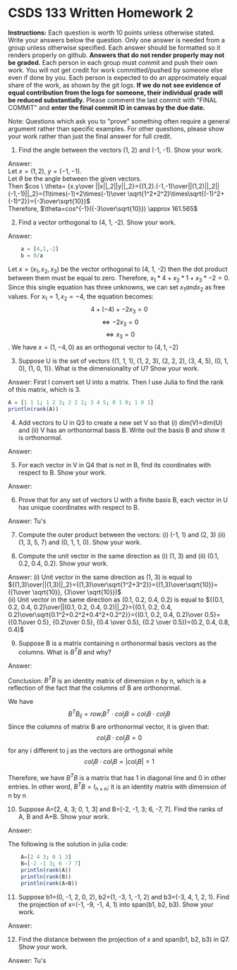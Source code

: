 # CSDS 133 Written Homework 2
**Instructions:** Each question is worth 10 points unless otherwise stated. Write your answers below the question. Only one answer is needed from a group unless otherwise specified. Each answer should be formatted so it renders properly on github. **Answers that do not render properly may not be graded.** Each person in each group must commit and push their own work. You will not get credit for work committed/pushed by someone else even if done by you. Each person is expected to do an approximately equal share of the work, as shown by the git logs. **If we do not see evidence of equal contribution from the logs for someone, their individual grade will be reduced substantially.** Please comment the last commit with "FINAL COMMIT" and **enter the final commit ID in canvas by the due date.**

Note: Questions which ask you to "prove" something often require a general argument rather than specific examples. For other questions, please show your work rather than just the final answer for full credit.

1. Find the angle between the vectors (1, 2) and (-1, -1). Show your work.

Answer:\
Let $x=(1,2)$, $y=(-1,-1)$.\
Let $\theta$ be the angle between the given vectors.\
Then $cos \ \theta= {x.y\over ||x||_2||y||_2}={(1,2).(-1,-1)\over||(1,2)||_2||(-1,-1)||_2}={1\times(-1)+2\times(-1)\over \sqrt{1^2+2^2}\times\sqrt{(-1)^2+(-1)^2}}={-3\over\sqrt{10}}$\
Therefore, $\theta=cos^{-1}({-3\over\sqrt{10}}) \approx 161.565$

2. Find a vector orthogonal to (4, 1, -2). Show your work. 

Answer: 
```julia
    a = [4,1,-2]
    b = 0/a
```
Let $x = (x_1, x_2, x_3)$ be the vector orthogonal to (4, 1, -2) then the dot product between them must be equal to zero. Therefore, $x_1*4 + x_2*1 + x_3*-2=0$. Since this single equation has three unknowns, we can set $x_1 and x_2$ as free values. For $x_1=1, x_2 =-4$, the equation becomes: $$4 + (-4) + -2x_3 = 0$$ $$\Leftrightarrow -2x_3 = 0$$ $$\Leftrightarrow x_3 =0$$. We have $x=(1, -4, 0)$ as an orthogonal vector to $(4, 1, -2)$


3. Suppose U is the set of vectors {(1, 1, 1), (1, 2, 3), (2, 2, 2), (3, 4, 5), (0, 1, 0), (1, 0, 1)}. What is the dimensionality of U? Show your work.

Answer: First I convert set U into a matrix. Then I use Julia to find the rank of this matrix, which is 3.

```julia
A = [1 1 1; 1 2 3; 2 2 2; 3 4 5; 0 1 0; 1 0 1]
println(rank(A))
```

4. Add vectors to U in Q3 to create a new set V so that (i) dim(V)=dim(U) and (ii) V has an orthonormal basis B. Write out the basis B and show it is orthonormal.

Answer: 

5.  For each vector in V in Q4 that is not in B, find its coordinates with respect to B. Show your work.

Answer: 

6. Prove that for any set of vectors U with a finite basis B, each vector in U has unique coordinates with respect to B.

Answer: Tu's

7. Compute the outer product between the vectors: (i) (-1, 1) and (2, 3) (ii) (1, 3, 5, 7) and (0, 1, 1, 0). Show your work.


8. Compute the unit vector in the same direction as (i) (1, 3) and (ii) (0.1, 0.2, 0.4, 0.2). Show your work.

Answer:
(i) Unit vector in the same direction as (1, 3) is equal to ${(1,3)\over||(1,3)||_2}={(1,3)\over\sqrt{1^2+3^2}}={(1,3)\over\sqrt{10}}=({1\over \sqrt{10}}, {3\over \sqrt{10}})$\
(ii) Unit vector in the same direction as (0.1, 0.2, 0.4, 0.2) is equal to ${(0.1, 0.2, 0.4, 0.2)\over||(0.1, 0.2, 0.4, 0.2)||_2}={(0.1, 0.2, 0.4, 0.2)\over\sqrt{0.1^2+0.2^2+0.4^2+0.2^2}}={(0.1, 0.2, 0.4, 0.2)\over 0.5}=({0.1\over 0.5}, {0.2\over 0.5}, {0.4 \over 0.5}, {0.2 \over 0.5})=(0.2, 0.4, 0.8, 0.4)$

9. Suppose B is a matrix containing n orthonormal basis vectors as the columns. What is $B^{T}B$ and why?

Answer:

Conclusion: $B^{T}B$ is an identity matrix of dimension n by n, which is a reflection of the fact that the columns of B are orthonormal. 

We have $$B^{T}B_{ij}=row_iB^{T}\cdot col_jB=col_iB\cdot col_jB$$ Since the columns of matrix B are orthonormal vector, it is given that: $$col_iB\cdot col_jB=0$$ for any i different to j as the vectors are orthogonal while $$col_iB\cdot col_iB=|col_iB|=1$$

Therefore, we have $B^{T}B$ is a matrix that has 1 in diagonal line and 0 in other entries. In other word, $B^{T}B = I_{n\times n}$; it is an identity matrix with dimension of n by n


10. Suppose A=[2, 4, 3; 0, 1, 3] and B=[-2, -1, 3; 6, -7, 7]. Find the ranks of A, B and A+B. Show your work.

Answer:

 The following is the solution in julia code: 
```julia 
    A=[2 4 3; 0 1 3]
    B=[-2 -1 3; 6 -7 7]
    println(rank(A))
    println(rank(B))
    println(rank(A+B))
```

11. Suppose b1=(0, -1, 2, 0, 2), b2=(1, -3, 1, -1, 2) and b3=(-3, 4, 1, 2, 1). Find the projection of x=(-1, -9, -1, 4, 1) into span(b1, b2, b3). Show your work.

Answer: 

12. Find the distance between the projection of x and span(b1, b2, b3) in Q7. Show your work.

Answer: Tu's
